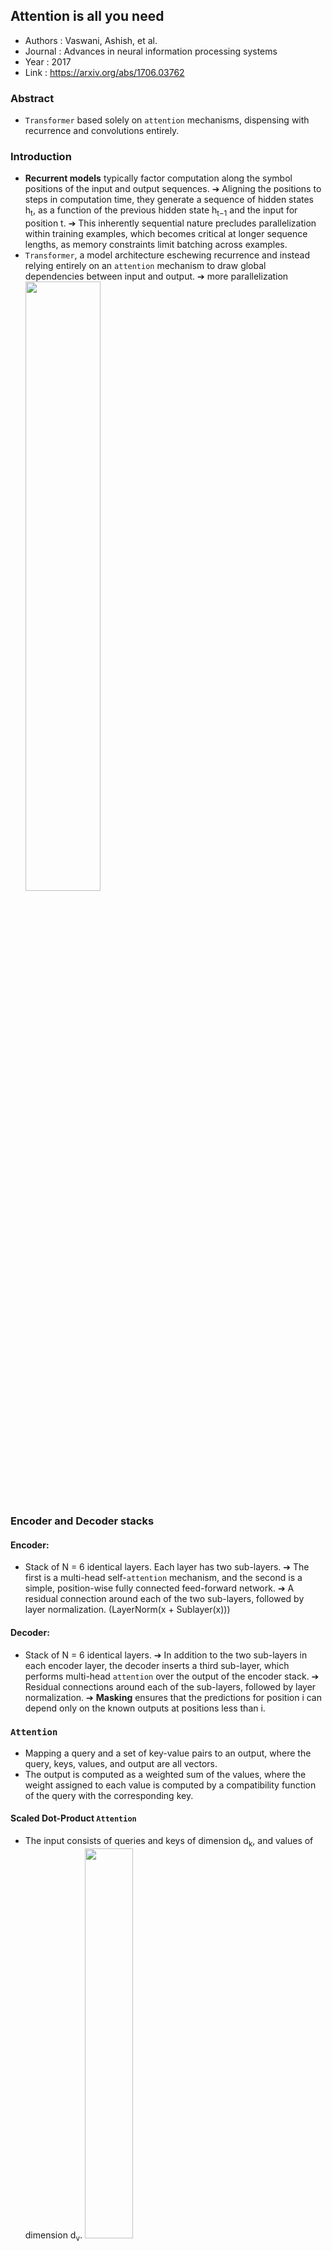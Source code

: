 ## Attention is all you need
- Authors : Vaswani, Ashish, et al.
- Journal : Advances in neural information processing systems
- Year : 2017
- Link : https://arxiv.org/abs/1706.03762

###  Abstract
- `Transformer` based solely on `attention` mechanisms, dispensing with recurrence and convolutions entirely.

### Introduction
- **Recurrent models** typically factor computation along the symbol positions of the input and output sequences. 
➔ Aligning the positions to steps in computation time, they generate a sequence of hidden states h<sub>t</sub>, as a function of the previous hidden state h<sub>t−1</sub> and the input for position t. 
➔ This inherently sequential nature precludes parallelization within training examples, which becomes critical at longer sequence lengths, as memory constraints limit batching across examples.
- `Transformer`, a model architecture eschewing recurrence and instead relying entirely on an `attention` mechanism to draw global dependencies between input and output.
  ➔ more parallelization
  <img src='https://user-images.githubusercontent.com/57218700/167640992-326140ff-4362-4bda-9ad8-26b2da4be422.png' width=50%>


### Encoder and Decoder stacks
#### **Encoder:**
 - Stack of N = 6 identical layers. Each layer has two sub-layers. 
➔ The first is a multi-head self-`attention` mechanism, and the second is a simple, position-wise fully connected feed-forward network. ➔ A residual connection around each of the two sub-layers, followed by layer normalization. (LayerNorm(x + Sublayer(x)))

#### **Decoder:**
- Stack of N = 6 identical layers. 
➔ In addition to the two sub-layers in each encoder layer, the decoder inserts a third sub-layer, which performs multi-head `attention` over the output of the encoder stack.
➔ Residual connections around each of the sub-layers, followed by layer normalization.
➔ **Masking** ensures that the predictions for position i can depend only on the known outputs at positions less than i.

### `Attention`
- Mapping a query and a set of key-value pairs to an output, where the query, keys, values, and output are all vectors.
-  The output is computed as a weighted sum of the values, where the weight assigned to each value is computed by a compatibility function of the query with the corresponding key.

####  Scaled Dot-Product `Attention`
- The input consists of queries and keys of dimension d<sub>k</sub>, and values of dimension d<sub>v</sub>.
  <img src="https://latex.codecogs.com/svg.latex?\Large&space;\text{Attention}(Q,K,V)=\text{softmax}(\frac{QK^{T}}{\sqrt{d_{k}}})V" width=40%>  
  <img src='https://user-images.githubusercontent.com/57218700/167627820-279475ac-c220-46fc-aa8e-edff15eef9a2.png' width=20%>

#### Multi-head `Attention`
- Instead of performing a single `attention` function with dmodel-dimensional keys, values and queries, 
➔ It beneficial to linearly project the queries, keys and values h times with different, learned linear projections to d<sub>k</sub>, d<sub>k</sub> and d<sub>v</sub> dimensions, respectively.
- Multi-head `attention` allows the model to jointly attend to information from different representation subspaces at different positions.
  <img src="https://latex.codecogs.com/svg.latex?\Large&space;\text{MultiHead}(Q,K,V)=\text{Concat}(head_1,...,head_h)W^O" width=60%>
  where <img src="https://latex.codecogs.com/svg.latex?\Large&space;\text{head}_i=\text{Attention}(QW^{Q}_{i},KW^{K}_{i},VW^{V}_{i})" width=40%>
  the projections are parameter matrices:
  <img src="https://latex.codecogs.com/svg.latex?\Large&space;W^Q_i\in\mathbb{R}^{d_\text{model}\times{d_k}},W^K_i\in\mathbb{R}^{d_\text{model}\times{d_k}},W^V_i\in\mathbb{R}^{d_\text{model}\times{d_v}}" width=60%> and <img src="https://latex.codecogs.com/svg.latex?\Large&space;W^O\in\mathbb{R}^{{d_k}\times{d_\text{model}}}" width=20%>
   <img src='https://user-images.githubusercontent.com/57218700/167632067-a51f8405-fa6f-46cb-82cc-da80d6b8ba3e.png' width=30%>

### Applications of `Attention` in our model
#### 1. Encoder-decoder `attention` layers
- The queries come from the previous decoder layer, and the memory keys and values come from the output of the encoder.
  ➔ Every position in the decoder to attend over all positions in the input sequence
   <img src='https://user-images.githubusercontent.com/57218700/167633336-380e83c6-222d-455a-9872-5889c31906ac.png' width=40%>

#### 2. The **encoder** contains self-`attention` layers.
- In a self-`attention` layer all of the keys, values and queries come from the same place
  ➔ The output of the previous layer in the encoder. 
  ➔ Each position in the encoder can attend to all positions in the previous layer of the encoder.
   <img src='https://user-images.githubusercontent.com/57218700/167632819-a9b3ccd2-064a-4816-835b-9383d23f9d51.png' width=20%>

#### 3. The **decoder** contains self-`attention` layers.
- Each position in the decoder to attend to all positions in the decoder up to and including that position.
- (To preserve the auto-regressive property) Scaled dot-product `attention` by masking out (setting to −∞) all values in the input
  of the softmax which correspond to illegal connections.
   <img src='https://user-images.githubusercontent.com/57218700/167632934-1c3a1c62-60ee-4f6b-ae50-8da528f06133.png' width=20%>

### Position-wise Feed-Forward Networks
- Each of the layers in our encoder and decoder contains a fully connected feed-forward network, which is applied to each position separately and identically.
  ➔ Two linear transformations with a ReLU activation in between:
  <img src="https://latex.codecogs.com/svg.latex?\Large&space;\text{FFN}(x)=max(0,xW_{1}+b_{1})W_{2}+b_{2}" width=40%>
- While the linear transformations are the same across different positions, they use different parameters from layer to layer.

### Embeddings and Softmax
- Learned embeddings to convert the input tokens and output tokens to vectors of dimension d<sub>model</sub>.
-  The usual learned linear transformation and softmax function to convert the decoder output to predicted next-token probabilities.
-  In the embedding layers, we multiply those weights by d<sub>model</sub><sup>1/2</sup>.

### Positional Encoding
- Since our model contains no recurrence and no convolution, in order for the model to make use of the order of the sequence,
  ➔ **Positional encodings** to the input embeddings at the bottoms of the encoder and decoder stacks. 
  ➔ Same dimension d<sub>model</sub> as the embeddings ➔ the two can be summed.
  
- We use sine and cosine functions of different frequencies:
  <img src="https://latex.codecogs.com/svg.latex?\Large&space;\text{PE}_{(pos,2i)}=sin(pos/10000^{2i/d_{model}})" width=40%>
  <img src="https://latex.codecogs.com/svg.latex?\Large&space;\text{PE}_{(pos,2i+1)}=cos(pos/10000^{2i/d_{model}})" width=40%>
  where pos is the position and i is the dimension. The wavelengths form a geometric progression from 2π to 10000 · 2π.
  ➔ We hypothesized it would allow the model to easily learn to attend by relative positions, since for any fixed offset k, PE<sub>pos+k</sub> can be represented as a linear function of PE<sub>pos</sub>.

### Training
- **Dataset** : the standard WMT 2014 English-German dataset consisting of about 4.5 million sentence pairs
- **Optimizer** :  Adam optimizer & We varied the learning rate over the course of training:
  <img src="https://latex.codecogs.com/svg.latex?\Large&space;lrate=d^{-0.5}_{model}\cdot{min(\verb|step_num|^{-0.5},\verb|step_num|\cdot{\verb|warmup_steps|^{-1.5}}})" width=80%>
  ➔ This corresponds to increasing the learning rate linearly for the first "warmup_steps" training steps, and decreasing it thereafter proportionally to the inverse square root of the step number.
- **Regularization**
➔ Residual Dropout : dropout<sup>1</sup> to the output of each sub-layer, before it is added to the sub-layer input and normalized and dropout<sup>2</sup> to the sums of the embeddings and the positional encodings in both the encoder and decoder stacks.
➔ Label Smoothing
- **Results** : The `Transformer` achieves better BLEU scores than previous state-of-the-art models on the English-to-German and English-to-French newstest2014 tests at a fraction of the training cost.
  <img src="https://user-images.githubusercontent.com/57218700/167639125-4828c9d3-cb9d-425c-9164-df92d8955e26.png" width=70%>

### Conclusion
- `Transformer`, the first sequence transduction model based entirely on `attention`, replacing the recurrent layers most commonly used in encoder-decoder architectures with multi-headed self-`attention`.